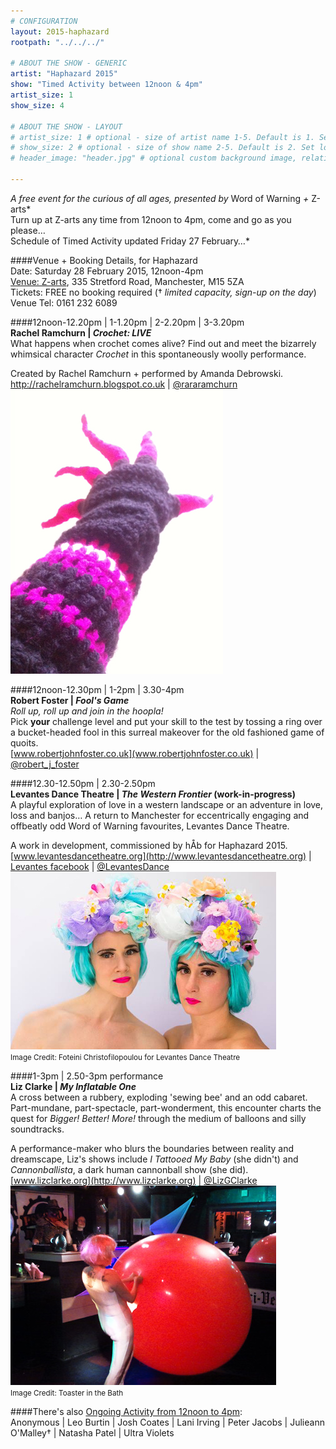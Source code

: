 ```yaml
---
# CONFIGURATION
layout: 2015-haphazard
rootpath: "../../../"

# ABOUT THE SHOW - GENERIC
artist: "Haphazard 2015"
show: "Timed Activity between 12noon & 4pm"
artist_size: 1
show_size: 4

# ABOUT THE SHOW - LAYOUT
# artist_size: 1 # optional - size of artist name 1-5. Default is 1. Set longer names to lower values
# show_size: 2 # optional - size of show name 2-5. Default is 2. Set longer names to lower values
# header_image: "header.jpg" # optional custom background image, relative to current page

---
```

*A free event for the curious of all ages, presented by* Word of Warning *+* Z-arts*<br>Turn up at Z-arts any time from 12noon to 4pm, come and go as you please…<br>Schedule of Timed Activity updated Friday 27 February…*        
        
####Venue + Booking Details, for Haphazard        
Date: Saturday 28 February 2015, 12noon-4pm    
[Venue: Z-arts](http://www.z-arts.org/about-us/getting-here), 335 Stretford Road, Manchester, M15 5ZA        
Tickets: FREE no booking required († *limited capacity, sign-up on the day*)        
Venue Tel: 0161 232 6089        
           
####12noon-12.20pm | 1-1.20pm | 2-2.20pm | 3-3.20pm		
**Rachel Ramchurn | *Crochet: LIVE***        
What happens when crochet comes alive? Find out and meet the bizarrely whimsical character *Crochet* in this spontaneously woolly performance.		
		
Created by Rachel Ramchurn + performed by Amanda Debrowski.        
<http://rachelramchurn.blogspot.co.uk> | [@rararamchurn](http://twitter.com/rararamchurn)       
![Crochet](Crochet.jpg)    
        
####12noon-12.30pm | 1-2pm | 3.30-4pm		
**Robert Foster | *Fool's Game***        
*Roll up, roll up and join in the hoopla!*        
Pick **your** challenge level and put your skill to the test by tossing a ring over a bucket-headed fool in this surreal makeover for the old fashioned game of quoits.      
[www.robertjohnfoster.co.uk](www.robertjohnfoster.co.uk) | [@robert_j_foster](http://twitter.com/robert_j_foster)	  
	 
####12.30-12.50pm | 2.30-2.50pm		
**Levantes Dance Theatre | *The Western Frontier* (work-in-progress)**        
A playful exploration of love in a western landscape or an adventure in love, loss and banjos… A return to Manchester for eccentrically engaging and offbeatly odd Word of Warning favourites, Levantes Dance Theatre.      
           
A work in development, commissioned by hÅb for Haphazard 2015.           
[www.levantesdancetheatre.org](http://www.levantesdancetheatre.org) | [Levantes facebook](http://www.facebook.com/pages/Levantes-Dance-Theatre/104271426281626) | [@LevantesDance](http://twitter.com/LevantesDance)     
![Levantes](levantes.jpg)    
<small>Image Credit: Foteini Christofilopoulou for Levantes Dance Theatre</small>    
 	
####1-3pm | 2.50-3pm performance		
**Liz Clarke | *My Inflatable One***        
A cross between a rubbery, exploding 'sewing bee' and an odd cabaret. 
Part-mundane, part-spectacle, part-wonderment, this encounter charts the quest for *Bigger! Better! More!* through the medium of balloons and silly soundtracks.     
	
A performance-maker who blurs the boundaries between reality and dreamscape, Liz's shows include *I Tattooed My Baby* (she didn't) and *Cannonballista*, a dark human cannonball show (she did).        
[www.lizclarke.org](http://www.lizclarke.org) | [@LizGClarke](http://twitter.com/LizGClarke)        
![My Inflatable One](Liz-Clarke.jpg)         
<small>Image Credit: Toaster in the Bath</small>  		
		
####There's also [Ongoing Activity from 12noon to 4pm](/current/2015-haphazard/ongoing):		
Anonymous | Leo Burtin | Josh Coates | Lani Irving | Peter Jacobs | Julieann O'Malley† | Natasha Patel | Ultra Violets
